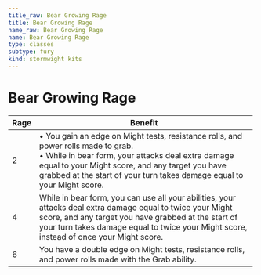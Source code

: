 ```yaml
---
title_raw: Bear Growing Rage
title: Bear Growing Rage
name_raw: Bear Growing Rage
name: Bear Growing Rage
type: classes
subtype: fury
kind: stormwight kits
---
```


# Bear Growing Rage

<table style="width:99%;">
<colgroup>
<col style="width: 2%" />
<col style="width: 97%" />
</colgroup>
<thead>
<tr class="header">
<th><strong>Rage</strong></th>
<th><strong>Benefit</strong></th>
</tr>
</thead>
<tbody>
<tr class="odd">
<td>2</td>
<td>• You gain an edge on Might tests, resistance rolls, and power rolls made to grab.<br />
• While in bear form, your attacks deal extra damage equal to your Might score, and any target you have grabbed at the start of your turn takes damage equal to your Might score.</td>
</tr>
<tr class="even">
<td>4</td>
<td>While in bear form, you can use all your abilities, your attacks deal extra damage equal to twice your Might score, and any target you have grabbed at the start of your turn takes damage equal to twice your Might score, instead of once your Might score.</td>
</tr>
<tr class="odd">
<td>6</td>
<td>You have a double edge on Might tests, resistance rolls, and power rolls made with the Grab ability.</td>
</tr>
</tbody>
</table>

